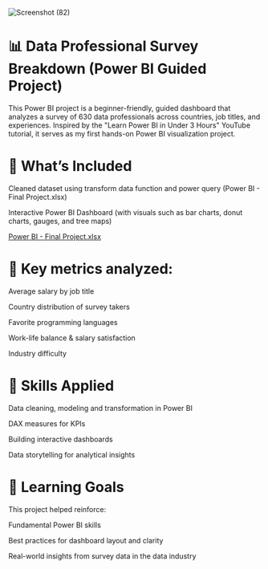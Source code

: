 ![Screenshot (82)](https://github.com/user-attachments/assets/e868746f-fa39-465a-bfc3-f5cd5e091c7e)



# 📊 Data Professional Survey Breakdown (Power BI Guided Project)
This Power BI project is a beginner-friendly, guided dashboard that analyzes a survey of 630 data professionals across countries, job titles, and experiences. Inspired by the "Learn Power BI in Under 3 Hours" YouTube tutorial, it serves as my first hands-on Power BI visualization project.

# 🚀 What’s Included
Cleaned dataset using transform data function and power query (Power BI - Final Project.xlsx)

Interactive Power BI Dashboard (with visuals such as bar charts, donut charts, gauges, and tree maps)

[Power BI - Final Project.xlsx](https://github.com/user-attachments/files/20820813/Power.BI.-.Final.Project.xlsx)

# 🎯 Key metrics analyzed:

Average salary by job title

Country distribution of survey takers

Favorite programming languages

Work-life balance & salary satisfaction

Industry difficulty

# 🔧 Skills Applied
Data cleaning, modeling and transformation in Power BI

DAX measures for KPIs

Building interactive dashboards

Data storytelling for analytical insights

# 🧠 Learning Goals
This project helped reinforce:

Fundamental Power BI skills

Best practices for dashboard layout and clarity

Real-world insights from survey data in the data industry
